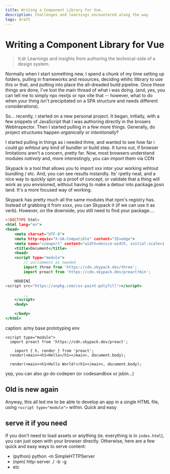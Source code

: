 ```yaml
---
title: Writing a Component Library for Vue.
description: Challenges and learnings encountered along the way
tags: draft
---
```


# Writing a Component Library for Vue

> tl;dr Learnings and insights from authoring the technical-side of a design system.


Normally when I start something new, I spend a chunk of my time setting up folders, pulling in frameworks and resources, deciding whihc llibrary to use this or that, and putting into place the all-dreaded build pipeline.  Once these things are done, I've lost the main thread of what i was doing.  (and, yes, you can tell me to simply npx nextjs or npx vite that -- however, what to do when your thing isn't precipitated on a SPA structure and needs different considerations).

So... recently, i started on a new personal project. It began, initially, with a few snippets of JavaScript that I was authoring directly in the brosers WebInspector.  Then I started pulling in a few more things.
Generally, do project structures happen _organically_ or _intentionally_?

I started pulling in things as i needed thme, and wanted to see how far i could go _wihtout_ any kind of bundler or build step. It turns out, if browser limitations aren't a concern, pretty far.  Now, most browsers understand modules _natively_ and, more interestingly, you can import them via CDN

Skypack is a tool that allows you to import xxx intor your working wihtout bundling / etc.   And, you can see results instandly.  Its' rpetty neat, and a nice way to quickly spin up a proof of concept, or validate that a thing will work as you envisioned, without having to make a detour into package.jjosn land.  It's a more focused way of working.

Skypack has pretty much all the same modules that npm's registry has.  Instead of grabbing it from xxxx, you can Skypack it (if we can use it as verb). However, on the downside, you still need to find your package....


``` index.html
<!DOCTYPE html>
<html lang="en">
<head>
	<meta charset="UTF-8">
	<meta http-equiv="X-UA-Compatible" content="IE=edge">
	<meta name="viewport" content="width=device-width, initial-scale=1.0">
	<title>Document</title>
	<head>
	<script type="module">
		// un/comment as needed
		import three from 'https://cdn.skypack.dev/three';
		import preact from 'https://cdn.skypack.dev/preact?min';

	HOUDINI
<script src="https://unpkg.com/css-paint-polyfill"></script>

		..
	</script>
	<body>

	</body>
</html>
```
caption: a/my base prototyping env


```
<script type="module">
  import preact from 'https://cdn.skypack.dev/preact';

	import { h, render } from 'preact';
  render(<main><h1>Hello</h1></main>, document.body);

  render(<main><h1>Hello World!</h1></main>, document.body);
```



yep, you can also go do codepen (or codesandbox or jsbin...)

## Old is new again

Anyway, this all led me to be able to develop an app in a single HTML file, using `<script type="module">` within.  Quick and easy


## serve it if you need

If you don't need to load assets or anything (ie. everything is in `index.html`), you can just open with your browser directly.
Otherwise, here are a few quick and easy ways to serve content:

* (python) python -m SimpleHTTPServer
* (npm) http-server ./ -b -g
* etc



